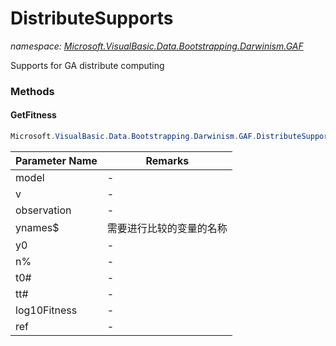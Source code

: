 ﻿# DistributeSupports
_namespace: [Microsoft.VisualBasic.Data.Bootstrapping.Darwinism.GAF](./index.md)_

Supports for GA distribute computing



### Methods

#### GetFitness
```csharp
Microsoft.VisualBasic.Data.Bootstrapping.Darwinism.GAF.DistributeSupports.GetFitness(System.Type,Microsoft.VisualBasic.Data.Bootstrapping.Darwinism.GAF.ParameterVector,Microsoft.VisualBasic.Mathematical.Calculus.ODEsOut,System.String[],System.Collections.Generic.Dictionary{System.String,System.Double},System.Int32,System.Double,System.Double,System.Boolean,Microsoft.VisualBasic.Mathematical.Calculus.ODEsOut)
```


|Parameter Name|Remarks|
|--------------|-------|
|model|-|
|v|-|
|observation|-|
|ynames$|需要进行比较的变量的名称|
|y0|-|
|n%|-|
|t0#|-|
|tt#|-|
|log10Fitness|-|
|ref|-|



